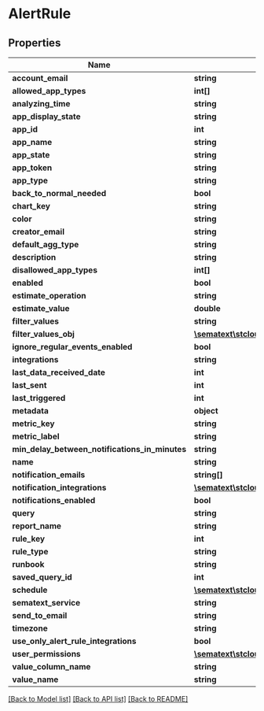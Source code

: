 # AlertRule

## Properties
| Name                                           | Type                                                                                        | Description | Notes      |
| ---------------------------------------------- | ------------------------------------------------------------------------------------------- | ----------- | ---------- |
| **account_email**                              | **string**                                                                                  |             | [optional] |
| **allowed_app_types**                          | **int[]**                                                                                   |             | [optional] |
| **analyzing_time**                             | **string**                                                                                  |             | [optional] |
| **app_display_state**                          | **string**                                                                                  |             | [optional] |
| **app_id**                                     | **int**                                                                                     |             | [optional] |
| **app_name**                                   | **string**                                                                                  |             | [optional] |
| **app_state**                                  | **string**                                                                                  |             | [optional] |
| **app_token**                                  | **string**                                                                                  |             | [optional] |
| **app_type**                                   | **string**                                                                                  |             | [optional] |
| **back_to_normal_needed**                      | **bool**                                                                                    |             | [optional] |
| **chart_key**                                  | **string**                                                                                  |             | [optional] |
| **color**                                      | **string**                                                                                  |             | [optional] |
| **creator_email**                              | **string**                                                                                  |             | [optional] |
| **default_agg_type**                           | **string**                                                                                  |             | [optional] |
| **description**                                | **string**                                                                                  |             | [optional] |
| **disallowed_app_types**                       | **int[]**                                                                                   |             | [optional] |
| **enabled**                                    | **bool**                                                                                    |             | [optional] |
| **estimate_operation**                         | **string**                                                                                  |             | [optional] |
| **estimate_value**                             | **double**                                                                                  |             | [optional] |
| **filter_values**                              | **string**                                                                                  |             | [optional] |
| **filter_values_obj**                          | [**\sematext\stcloud\Model\FilterValue[]**](FilterValue.md)                                 |             | [optional] |
| **ignore_regular_events_enabled**              | **bool**                                                                                    |             | [optional] |
| **integrations**                               | **string**                                                                                  |             | [optional] |
| **last_data_received_date**                    | **int**                                                                                     |             | [optional] |
| **last_sent**                                  | **int**                                                                                     |             | [optional] |
| **last_triggered**                             | **int**                                                                                     |             | [optional] |
| **metadata**                                   | **object**                                                                                  |             | [optional] |
| **metric_key**                                 | **string**                                                                                  |             | [optional] |
| **metric_label**                               | **string**                                                                                  |             | [optional] |
| **min_delay_between_notifications_in_minutes** | **string**                                                                                  |             | [optional] |
| **name**                                       | **string**                                                                                  |             | [optional] |
| **notification_emails**                        | **string[]**                                                                                |             | [optional] |
| **notification_integrations**                  | [**\sematext\stcloud\Model\NotificationIntegration[]**](NotificationIntegration.md)         |             | [optional] |
| **notifications_enabled**                      | **bool**                                                                                    |             | [optional] |
| **query**                                      | **string**                                                                                  |             | [optional] |
| **report_name**                                | **string**                                                                                  |             | [optional] |
| **rule_key**                                   | **int**                                                                                     |             | [optional] |
| **rule_type**                                  | **string**                                                                                  |             | [optional] |
| **runbook**                                    | **string**                                                                                  |             | [optional] |
| **saved_query_id**                             | **int**                                                                                     |             | [optional] |
| **schedule**                                   | [**\sematext\stcloud\Model\AlertRuleScheduleWeekdayDto[]**](AlertRuleScheduleWeekdayDto.md) |             | [optional] |
| **sematext_service**                           | **string**                                                                                  |             | [optional] |
| **send_to_email**                              | **string**                                                                                  |             | [optional] |
| **timezone**                                   | **string**                                                                                  |             | [optional] |
| **use_only_alert_rule_integrations**           | **bool**                                                                                    |             | [optional] |
| **user_permissions**                           | [**\sematext\stcloud\Model\UserPermissions**](UserPermissions.md)                           |             | [optional] |
| **value_column_name**                          | **string**                                                                                  |             | [optional] |
| **value_name**                                 | **string**                                                                                  |             | [optional] |

[[Back to Model list]](../README.md#documentation-for-models) [[Back to API list]](../README.md#documentation-for-api-endpoints) [[Back to README]](../README.md)
